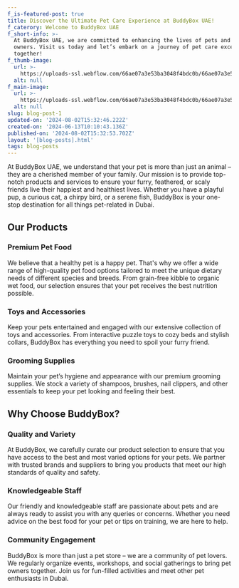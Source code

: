 ```yaml
---
f_is-featured-post: true
title: Discover the Ultimate Pet Care Experience at BuddyBox UAE!
f_caterory: Welcome to BuddyBox UAE
f_short-info: >-
  At BuddyBox UAE, we are committed to enhancing the lives of pets and their
  owners. Visit us today and let’s embark on a journey of pet care excellence
  together!
f_thumb-image:
  url: >-
    https://uploads-ssl.webflow.com/66ae07a3e53ba3048f4bdc0b/66ae07a3e53ba3048f4bdc17_pexels-chevanon-1108099%20(1).jpg
  alt: null
f_main-image:
  url: >-
    https://uploads-ssl.webflow.com/66ae07a3e53ba3048f4bdc0b/66ae07a3e53ba3048f4bdc18_pexels-jagheterjohann-1254140.jpg
  alt: null
slug: blog-post-1
updated-on: '2024-08-02T15:32:46.222Z'
created-on: '2024-06-13T10:10:43.136Z'
published-on: '2024-08-02T15:32:53.702Z'
layout: '[blog-posts].html'
tags: blog-posts
---
```


At BuddyBox UAE, we understand that your pet is more than just an animal – they are a cherished member of your family. Our mission is to provide top-notch products and services to ensure your furry, feathered, or scaly friends live their happiest and healthiest lives. Whether you have a playful pup, a curious cat, a chirpy bird, or a serene fish, BuddyBox is your one-stop destination for all things pet-related in Dubai.

Our Products
------------

### Premium Pet Food

We believe that a healthy pet is a happy pet. That's why we offer a wide range of high-quality pet food options tailored to meet the unique dietary needs of different species and breeds. From grain-free kibble to organic wet food, our selection ensures that your pet receives the best nutrition possible.

### Toys and Accessories

Keep your pets entertained and engaged with our extensive collection of toys and accessories. From interactive puzzle toys to cozy beds and stylish collars, BuddyBox has everything you need to spoil your furry friend.

### Grooming Supplies

Maintain your pet’s hygiene and appearance with our premium grooming supplies. We stock a variety of shampoos, brushes, nail clippers, and other essentials to keep your pet looking and feeling their best.

Why Choose BuddyBox?
--------------------

### Quality and Variety

At BuddyBox, we carefully curate our product selection to ensure that you have access to the best and most varied options for your pets. We partner with trusted brands and suppliers to bring you products that meet our high standards of quality and safety.

### Knowledgeable Staff

Our friendly and knowledgeable staff are passionate about pets and are always ready to assist you with any queries or concerns. Whether you need advice on the best food for your pet or tips on training, we are here to help.

### Community Engagement

BuddyBox is more than just a pet store – we are a community of pet lovers. We regularly organize events, workshops, and social gatherings to bring pet owners together. Join us for fun-filled activities and meet other pet enthusiasts in Dubai.

‍
